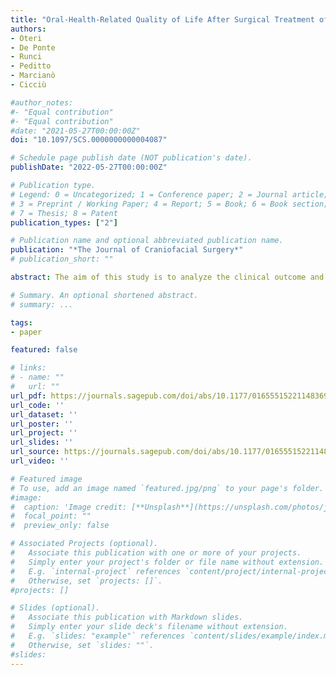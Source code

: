 ```yaml
---
title: "Oral-Health-Related Quality of Life After Surgical Treatment of Osteonecrosis of the Jaws"
authors:
- Oteri
- De Ponte
- Runci
- Peditto
- Marcianò
- Cicciù

#author_notes:
#- "Equal contribution"
#- "Equal contribution"
#date: "2021-05-27T00:00:00Z"
doi: "10.1097/SCS.0000000000004087"

# Schedule page publish date (NOT publication's date).
publishDate: "2022-05-27T00:00:00Z"

# Publication type.
# Legend: 0 = Uncategorized; 1 = Conference paper; 2 = Journal article;
# 3 = Preprint / Working Paper; 4 = Report; 5 = Book; 6 = Book section;
# 7 = Thesis; 8 = Patent
publication_types: ["2"]

# Publication name and optional abbreviated publication name.
publication: "*The Journal of Craniofacial Surgery*"
# publication_short: ""

abstract: The aim of this study is to analyze the clinical outcome and the change in oral-health-related quality of life (QoL) of osteoporotic patients affected by medication-related osteonecrosis of the jaws (MRONJ). Forty-one patients, consecutively treated for a 10-year period, were retrospectively analyzed. All the patients underwent a marginal osseous resective jaw surgery. A clinical 12 months postoperative evaluation has been performed and the complete mucosal healing, the absence of swelling and suppuration, and no signs of disease recurrence were defined like success parameters. Quality-of-life surveys tests like EORTC QQ-C30 and QLQ-HN35 appendices in conjunction with a perceived oral health visual analog scale (VAS) were administered before (time of diagnosis of MRONJ) and after surgery (at least 6 months) in order to record the different oral health status of the treated patients. The majority of MRONJ-diagnosed patients complained symptoms like pain, eating discomfort, and sense problems, with occasional involvement of the social dimension. There was a prevalence of troubles with social eating and social contact.The complete mucosal healing was achieved in 100% of the patients and the administered survey tests reported a significant improvement in all the investigated spheres. Similarly, an increased mean score of perceived oral health VAS was reported.Marginal-resective surgery of the necrotic jaw bone can be an effective treatment of osteoporotic patients affected by localized MRONJ. Quality-of-life parameters are demonstrated to be useful for recording the patient-centered outcome of MRONJ treatment.

# Summary. An optional shortened abstract.
# summary: ...

tags:
- paper

featured: false

# links:
# - name: ""
#   url: ""
url_pdf: https://journals.sagepub.com/doi/abs/10.1177/01655515221148369
url_code: ''
url_dataset: ''
url_poster: ''
url_project: ''
url_slides: ''
url_source: https://journals.sagepub.com/doi/abs/10.1177/01655515221148369
url_video: ''

# Featured image
# To use, add an image named `featured.jpg/png` to your page's folder. 
#image:
#  caption: 'Image credit: [**Unsplash**](https://unsplash.com/photos/jdD8gXaTZsc)'
#  focal_point: ""
#  preview_only: false

# Associated Projects (optional).
#   Associate this publication with one or more of your projects.
#   Simply enter your project's folder or file name without extension.
#   E.g. `internal-project` references `content/project/internal-project/index.md`.
#   Otherwise, set `projects: []`.
#projects: []

# Slides (optional).
#   Associate this publication with Markdown slides.
#   Simply enter your slide deck's filename without extension.
#   E.g. `slides: "example"` references `content/slides/example/index.md`.
#   Otherwise, set `slides: ""`.
#slides:
---
```

